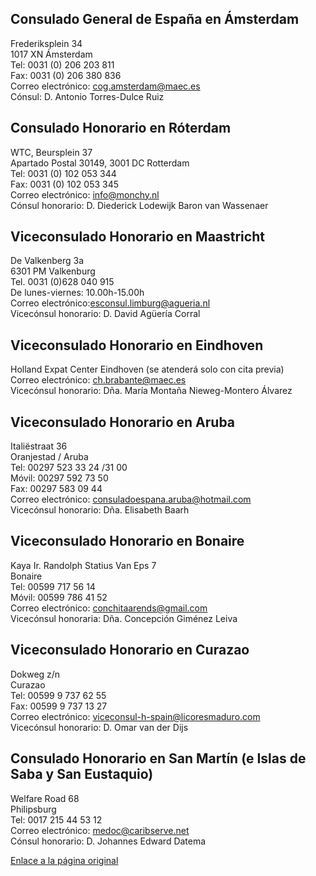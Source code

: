   Consulado General de España en Ámsterdam
----------------------------------------

Frederiksplein 34  
 1017 XN Ámsterdam  
 Tel: 0031 (0) 206 203 811   
 Fax: 0031 (0) 206 380 836   
 Correo electrónico: [cog.amsterdam@maec.es](mailto:cog.amsterdam@maec.es)  
 Cónsul: D. Antonio Torres-Dulce Ruiz  


 Consulado Honorario en Róterdam
-------------------------------

WTC, Beursplein 37  
Apartado Postal 30149, 3001 DC Rotterdam  
Tel: 0031 (0) 102 053 344  
Fax: 0031 (0) 102 053 345  
Correo electrónico: [info@monchy.nl](mailto:info@monchy.nl)  
Cónsul honorario: D. Diederick Lodewijk Baron van Wassenaer

Viceconsulado Honorario en Maastricht
-------------------------------------

De Valkenberg 3a   
6301 PM Valkenburg  
 Tel. 0031 (0)628 040 915  
De lunes-viernes: 10.00h-15.00h  
 Correo electrónico:[esconsul.limburg@agueria.nl](mailto:esconsul.limburg@agueria.nl)  
Vicecónsul honorario: D. David Agüería Corral  


Viceconsulado Honorario en Eindhoven
------------------------------------

Holland Expat Center Eindhoven (se atenderá solo con cita previa)  
Correo electrónico: [ch.brabante@maec.es](mailto:ch.brabante@maec.es)  
 Vicecónsul honorario: Dña. María Montaña Nieweg-Montero Álvarez

Viceconsulado Honorario en Aruba
--------------------------------

Italiëstraat 36   
Oranjestad / Aruba   
Tel: 00297 523 33 24 /31 00  
Móvil: 00297 592 73 50  
Fax: 00297 583 09 44  
Correo electrónico: [consuladoespana.aruba@hotmail.com](mailto:consuladoespana.aruba@hotmail.com)  
Vicecónsul honorario: Dña. Elisabeth Baarh

Viceconsulado Honorario en Bonaire
----------------------------------

Kaya Ir. Randolph Statius Van Eps 7  
Bonaire  
Tel: 00599 717 56 14  
Móvil: 00599 786 41 52  
Correo electrónico: [conchitaarends@gmail.com](mailto:conchitaarends@gmail.com)  
Vicecónsul honoraria: Dña. Concepción Giménez Leiva  
 

Viceconsulado Honorario en Curazao
----------------------------------

Dokweg z/n  
Curazao  
Tel: 00599 9 737 62 55  
Fax: 00599 9 737 13 27   
Correo electrónico: [viceconsul-h-spain@licoresmaduro.com](mailto:viceconsul-h-spain@licoresmaduro.com)  
Vicecónsul honorario: D. Omar van der Dijs

Consulado Honorario en San Martín (e Islas de Saba y San Eustaquio)
-------------------------------------------------------------------

Welfare Road 68   
Philipsburg  
Tel: 0017 215 44 53 12  
Correo electrónico: [medoc@caribserve.net](mailto:medoc@caribserve.net)  
Cónsul honorario: D. Johannes Edward Datema  


  [Enlace a la página original](https://www.exteriores.gob.es/Embajadas/lahaya/es/Embajada/Paginas/Consulados.aspx)